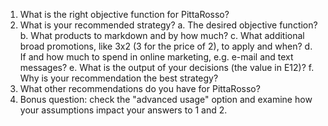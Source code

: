 1. What is the right objective function for PittaRosso?
2. What is your recommended strategy?
    a. The desired objective function?
    b. What products to markdown and by how much?
    c. What additional broad promotions, like 3x2 (3 for the price of 2), to apply and when?
    d. If and how much to spend in online marketing, e.g. e-mail and text messages?
    e. What is the output of your decisions (the value in E12)?
    f. Why is your recommendation the best strategy?
3. What other recommendations do you have for PittaRosso?
4. Bonus question: check the "advanced usage" option and examine how your assumptions impact your answers to 1 and 2.